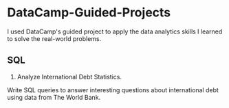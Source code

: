 # DataCamp-Guided-Projects
I used DataCamp's guided project to apply the data analytics skills I learned to solve the real-world problems.
## SQL
1.	Analyze International Debt Statistics.

Write SQL queries to answer interesting questions about international debt using data from The World Bank.

